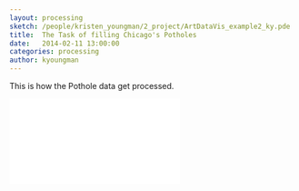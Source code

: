 ```yaml
---
layout: processing
sketch: /people/kristen_youngman/2_project/ArtDataVis_example2_ky.pde
title:  The Task of filling Chicago's Potholes
date:   2014-02-11 13:00:00
categories: processing
author: kyoungman
---
```


This is how the Pothole data get processed.

![pothole_data_mapped](/TheArtOfDataVisualization/people/kristen_youngman/img/potholes_filled_select.pdf)

